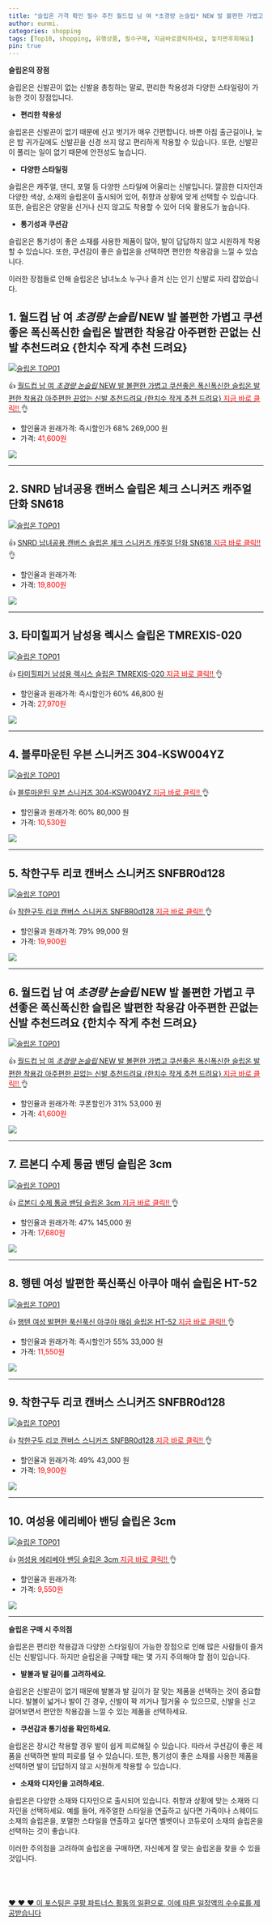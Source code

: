 ```yaml
---
title: "슬립온 가격 확인 필수 추천 월드컵 남 여 *초경량 논슬립* NEW 발 볼편한 가볍고 쿠션좋은 폭신폭신한 슬립온 발편한 착용감 아주편한 끈없는 신발 추천 비교 장점 구매가이드"
author: eunmi.
categories: shopping
tags: [Top10, shopping, 유행상품, 필수구매, 지금바로클릭하세요, 놓치면후회해요]
pin: true
---
```

**슬립온의 장점**

슬립온은 신발끈이 없는 신발을 총칭하는 말로, 편리한 착용성과 다양한 스타일링이 가능한 것이 장점입니다.

* **편리한 착용성**

슬립온은 신발끈이 없기 때문에 신고 벗기가 매우 간편합니다. 바쁜 아침 출근길이나, 늦은 밤 귀가길에도 신발끈을 신경 쓰지 않고 편리하게 착용할 수 있습니다. 또한, 신발끈이 풀리는 일이 없기 때문에 안전성도 높습니다.

* **다양한 스타일링**

슬립온은 캐주얼, 댄디, 포멀 등 다양한 스타일에 어울리는 신발입니다. 깔끔한 디자인과 다양한 색상, 소재의 슬립온이 출시되어 있어, 취향과 상황에 맞게 선택할 수 있습니다. 또한, 슬립온은 양말을 신거나 신지 않고도 착용할 수 있어 더욱 활용도가 높습니다.

* **통기성과 쿠션감**

슬립온은 통기성이 좋은 소재를 사용한 제품이 많아, 발이 답답하지 않고 시원하게 착용할 수 있습니다. 또한, 쿠션감이 좋은 슬립온을 선택하면 편안한 착용감을 느낄 수 있습니다.

이러한 장점들로 인해 슬립온은 남녀노소 누구나 즐겨 신는 인기 신발로 자리 잡았습니다.

   

## 1. 월드컵 남 여 *초경량 논슬립* NEW 발 볼편한 가볍고 쿠션좋은 폭신폭신한 슬립온 발편한 착용감 아주편한 끈없는 신발 추천드려요 {한치수 작게 추천 드려요}

[![슬립온 TOP01](https://thumbnail8.coupangcdn.com/thumbnails/remote/230x230ex/image/vendor_inventory/7de2/a4db00d705c6cae3f939f5fd51d24cdfeaefbdb7835c175566d2bcf8bf26.jpg)](https://link.coupang.com/re/AFFSDP?lptag=AF3617701&subid=GithubCoopas&pageKey=6348767278&traceid=V0-153&itemId=13350082625&vendorItemId=85232150536)


👍 [월드컵 남 여 *초경량 논슬립* NEW 발 볼편한 가볍고 쿠션좋은 폭신폭신한 슬립온 발편한 착용감 아주편한 끈없는 신발 추천드려요 {한치수 작게 추천 드려요} <font color=red> 지금 바로 클릭!! </font> ](https://link.coupang.com/re/AFFSDP?lptag=AF3617701&subid=GithubCoopas&pageKey=6348767278&traceid=V0-153&itemId=13350082625&vendorItemId=85232150536) 👌 


- 할인율과 원래가격: 즉시할인가 68%  269,000   원
- 가격: <span style='color:red'>41,600원</span>

[![](/discount_price.png)](https://link.coupang.com/re/AFFSDP?lptag=AF3617701&subid=GithubCoopas&pageKey=6348767278&traceid=V0-153&itemId=13350082625&vendorItemId=85232150536)

---


   

## 2. SNRD 남녀공용 캔버스 슬립온 체크 스니커즈 캐주얼 단화 SN618

[![슬립온 TOP01](https://thumbnail9.coupangcdn.com/thumbnails/remote/230x230ex/image/retail/images/2023/01/30/17/6/3e68e1e2-b988-4ad4-baec-65bb8aa194c5.jpg)](https://link.coupang.com/re/AFFSDP?lptag=AF3617701&subid=GithubCoopas&pageKey=7099805396&traceid=V0-153&itemId=17719094944&vendorItemId=84883927407)


👍 [SNRD 남녀공용 캔버스 슬립온 체크 스니커즈 캐주얼 단화 SN618 <font color=red> 지금 바로 클릭!! </font> ](https://link.coupang.com/re/AFFSDP?lptag=AF3617701&subid=GithubCoopas&pageKey=7099805396&traceid=V0-153&itemId=17719094944&vendorItemId=84883927407) 👌 


- 할인율과 원래가격: 
- 가격: <span style='color:red'>19,800원</span>

[![](/discount_price.png)](https://link.coupang.com/re/AFFSDP?lptag=AF3617701&subid=GithubCoopas&pageKey=7099805396&traceid=V0-153&itemId=17719094944&vendorItemId=84883927407)

---


   

## 3. 타미힐피거 남성용 렉시스 슬립온 TMREXIS-020

[![슬립온 TOP01](https://thumbnail7.coupangcdn.com/thumbnails/remote/230x230ex/image/retail/images/1508697123507321-acd88d98-3473-4315-9ea2-311076b5aa82.jpg)](https://link.coupang.com/re/AFFSDP?lptag=AF3617701&subid=GithubCoopas&pageKey=6329042848&traceid=V0-153&itemId=13104985349&vendorItemId=80365290513)


👍 [타미힐피거 남성용 렉시스 슬립온 TMREXIS-020 <font color=red> 지금 바로 클릭!! </font> ](https://link.coupang.com/re/AFFSDP?lptag=AF3617701&subid=GithubCoopas&pageKey=6329042848&traceid=V0-153&itemId=13104985349&vendorItemId=80365290513) 👌 


- 할인율과 원래가격: 즉시할인가 60%  46,800   원
- 가격: <span style='color:red'>27,970원</span>

[![](/discount_price.png)](https://link.coupang.com/re/AFFSDP?lptag=AF3617701&subid=GithubCoopas&pageKey=6329042848&traceid=V0-153&itemId=13104985349&vendorItemId=80365290513)

---


   

## 4. 블루마운틴 우븐 스니커즈 304-KSW004YZ

[![슬립온 TOP01](https://thumbnail9.coupangcdn.com/thumbnails/remote/230x230ex/image/rs_quotation_api/pcl0rw4n/cbfac487387a4e4da98667a100c1075b.jpg)](https://link.coupang.com/re/AFFSDP?lptag=AF3617701&subid=GithubCoopas&pageKey=5854183122&traceid=V0-153&itemId=10196291562&vendorItemId=77478819115)


👍 [블루마운틴 우븐 스니커즈 304-KSW004YZ <font color=red> 지금 바로 클릭!! </font> ](https://link.coupang.com/re/AFFSDP?lptag=AF3617701&subid=GithubCoopas&pageKey=5854183122&traceid=V0-153&itemId=10196291562&vendorItemId=77478819115) 👌 


- 할인율과 원래가격: 60%  80,000   원
- 가격: <span style='color:red'>10,530원</span>

[![](/discount_price.png)](https://link.coupang.com/re/AFFSDP?lptag=AF3617701&subid=GithubCoopas&pageKey=5854183122&traceid=V0-153&itemId=10196291562&vendorItemId=77478819115)

---


   

## 5. 착한구두 리코 캔버스 스니커즈 SNFBR0d128

[![슬립온 TOP01](https://thumbnail6.coupangcdn.com/thumbnails/remote/230x230ex/image/rs_quotation_api/jeyyu3uq/2940ce3f0ccd4a94bb4842b4be216e78.jpg)](https://link.coupang.com/re/AFFSDP?lptag=AF3617701&subid=GithubCoopas&pageKey=6543410473&traceid=V0-153&itemId=14577952006&vendorItemId=81820062718)


👍 [착한구두 리코 캔버스 스니커즈 SNFBR0d128 <font color=red> 지금 바로 클릭!! </font> ](https://link.coupang.com/re/AFFSDP?lptag=AF3617701&subid=GithubCoopas&pageKey=6543410473&traceid=V0-153&itemId=14577952006&vendorItemId=81820062718) 👌 


- 할인율과 원래가격: 79%  99,000   원
- 가격: <span style='color:red'>19,900원</span>

[![](/discount_price.png)](https://link.coupang.com/re/AFFSDP?lptag=AF3617701&subid=GithubCoopas&pageKey=6543410473&traceid=V0-153&itemId=14577952006&vendorItemId=81820062718)

---


   

## 6. 월드컵 남 여 *초경량 논슬립* NEW 발 볼편한 가볍고 쿠션좋은 폭신폭신한 슬립온 발편한 착용감 아주편한 끈없는 신발 추천드려요 {한치수 작게 추천 드려요}

[![슬립온 TOP01](https://thumbnail9.coupangcdn.com/thumbnails/remote/230x230ex/image/vendor_inventory/3aca/b1d9d740019e374c31bf36fb0a5b29008304d3caa0b18566de38c1ccae82.jpg)](https://link.coupang.com/re/AFFSDP?lptag=AF3617701&subid=GithubCoopas&pageKey=6348767278&traceid=V0-153&itemId=13350082648&vendorItemId=86909643546)


👍 [월드컵 남 여 *초경량 논슬립* NEW 발 볼편한 가볍고 쿠션좋은 폭신폭신한 슬립온 발편한 착용감 아주편한 끈없는 신발 추천드려요 {한치수 작게 추천 드려요} <font color=red> 지금 바로 클릭!! </font> ](https://link.coupang.com/re/AFFSDP?lptag=AF3617701&subid=GithubCoopas&pageKey=6348767278&traceid=V0-153&itemId=13350082648&vendorItemId=86909643546) 👌 


- 할인율과 원래가격: 쿠폰할인가 31%  53,000   원
- 가격: <span style='color:red'>41,600원</span>

[![](/discount_price.png)](https://link.coupang.com/re/AFFSDP?lptag=AF3617701&subid=GithubCoopas&pageKey=6348767278&traceid=V0-153&itemId=13350082648&vendorItemId=86909643546)

---


   

## 7. 르본디 수제 통굽 밴딩 슬립온 3cm

[![슬립온 TOP01](https://thumbnail6.coupangcdn.com/thumbnails/remote/230x230ex/image/rs_quotation_api/a8tmtjvk/cbc0da23f9f947c9bb7a393f33f2cef0.jpeg)](https://link.coupang.com/re/AFFSDP?lptag=AF3617701&subid=GithubCoopas&pageKey=6081063866&traceid=V0-153&itemId=11273125007&vendorItemId=78550012040)


👍 [르본디 수제 통굽 밴딩 슬립온 3cm <font color=red> 지금 바로 클릭!! </font> ](https://link.coupang.com/re/AFFSDP?lptag=AF3617701&subid=GithubCoopas&pageKey=6081063866&traceid=V0-153&itemId=11273125007&vendorItemId=78550012040) 👌 


- 할인율과 원래가격: 47%  145,000   원
- 가격: <span style='color:red'>17,680원</span>

[![](/discount_price.png)](https://link.coupang.com/re/AFFSDP?lptag=AF3617701&subid=GithubCoopas&pageKey=6081063866&traceid=V0-153&itemId=11273125007&vendorItemId=78550012040)

---


   

## 8. 행텐 여성 발편한 푹신푹신 아쿠아 매쉬 슬립온 HT-52

[![슬립온 TOP01](https://thumbnail10.coupangcdn.com/thumbnails/remote/230x230ex/image/vendor_inventory/467f/63f0436e587b57b6202b9a4d7b043deac9e148c9e0336f2dc28d68dd5048.png)](https://link.coupang.com/re/AFFSDP?lptag=AF3617701&subid=GithubCoopas&pageKey=6651257220&traceid=V0-153&itemId=17728965479&vendorItemId=85743283772)


👍 [행텐 여성 발편한 푹신푹신 아쿠아 매쉬 슬립온 HT-52 <font color=red> 지금 바로 클릭!! </font> ](https://link.coupang.com/re/AFFSDP?lptag=AF3617701&subid=GithubCoopas&pageKey=6651257220&traceid=V0-153&itemId=17728965479&vendorItemId=85743283772) 👌 


- 할인율과 원래가격: 즉시할인가 55%  33,000   원
- 가격: <span style='color:red'>11,550원</span>

[![](/discount_price.png)](https://link.coupang.com/re/AFFSDP?lptag=AF3617701&subid=GithubCoopas&pageKey=6651257220&traceid=V0-153&itemId=17728965479&vendorItemId=85743283772)

---


   

## 9. 착한구두 리코 캔버스 스니커즈 SNFBR0d128

[![슬립온 TOP01](https://thumbnail7.coupangcdn.com/thumbnails/remote/230x230ex/image/rs_quotation_api/p3ptbar0/5f62e032b3b444f5b1a4d8cbce32693d.jpg)](https://link.coupang.com/re/AFFSDP?lptag=AF3617701&subid=GithubCoopas&pageKey=6543410473&traceid=V0-153&itemId=14577952014&vendorItemId=81820062752)


👍 [착한구두 리코 캔버스 스니커즈 SNFBR0d128 <font color=red> 지금 바로 클릭!! </font> ](https://link.coupang.com/re/AFFSDP?lptag=AF3617701&subid=GithubCoopas&pageKey=6543410473&traceid=V0-153&itemId=14577952014&vendorItemId=81820062752) 👌 


- 할인율과 원래가격: 49%  43,000   원
- 가격: <span style='color:red'>19,900원</span>

[![](/discount_price.png)](https://link.coupang.com/re/AFFSDP?lptag=AF3617701&subid=GithubCoopas&pageKey=6543410473&traceid=V0-153&itemId=14577952014&vendorItemId=81820062752)

---


   

## 10. 여성용 에리베아 밴딩 슬립온 3cm

[![슬립온 TOP01](https://thumbnail6.coupangcdn.com/thumbnails/remote/230x230ex/image/retail/images/2020/07/10/18/9/4ac0e369-553f-457a-9209-b9a873238f63.jpg)](https://link.coupang.com/re/AFFSDP?lptag=AF3617701&subid=GithubCoopas&pageKey=1819878355&traceid=V0-153&itemId=3096946147&vendorItemId=71084750193)


👍 [여성용 에리베아 밴딩 슬립온 3cm <font color=red> 지금 바로 클릭!! </font> ](https://link.coupang.com/re/AFFSDP?lptag=AF3617701&subid=GithubCoopas&pageKey=1819878355&traceid=V0-153&itemId=3096946147&vendorItemId=71084750193) 👌 


- 할인율과 원래가격: 
- 가격: <span style='color:red'>9,550원</span>

[![](/discount_price.png)](https://link.coupang.com/re/AFFSDP?lptag=AF3617701&subid=GithubCoopas&pageKey=1819878355&traceid=V0-153&itemId=3096946147&vendorItemId=71084750193)

---
**슬립온 구매 시 주의점**

슬립온은 편리한 착용감과 다양한 스타일링이 가능한 장점으로 인해 많은 사람들이 즐겨 신는 신발입니다. 하지만 슬립온을 구매할 때는 몇 가지 주의해야 할 점이 있습니다.

* **발볼과 발 길이를 고려하세요.**

슬립온은 신발끈이 없기 때문에 발볼과 발 길이가 잘 맞는 제품을 선택하는 것이 중요합니다. 발볼이 넓거나 발이 긴 경우, 신발이 꽉 끼거나 헐거울 수 있으므로, 신발을 신고 걸어보면서 편안한 착용감을 느낄 수 있는 제품을 선택하세요.

* **쿠션감과 통기성을 확인하세요.**

슬립온은 장시간 착용할 경우 발이 쉽게 피로해질 수 있습니다. 따라서 쿠션감이 좋은 제품을 선택하면 발의 피로를 덜 수 있습니다. 또한, 통기성이 좋은 소재를 사용한 제품을 선택하면 발이 답답하지 않고 시원하게 착용할 수 있습니다.

* **소재와 디자인을 고려하세요.**

슬립온은 다양한 소재와 디자인으로 출시되어 있습니다. 취향과 상황에 맞는 소재와 디자인을 선택하세요. 예를 들어, 캐주얼한 스타일을 연출하고 싶다면 가죽이나 스웨이드 소재의 슬립온을, 포멀한 스타일을 연출하고 싶다면 벨벳이나 코듀로이 소재의 슬립온을 선택하는 것이 좋습니다.

이러한 주의점을 고려하여 슬립온을 구매하면, 자신에게 잘 맞는 슬립온을 찾을 수 있을 것입니다.<br><br><br><br><br> [ ❤ ❤ ❤ 이 포스팅은 쿠팡 파트너스 활동의 일환으로, 이에 따른 일정액의 수수료를 제공받습니다](https://link.coupang.com/a/bcEFyh)